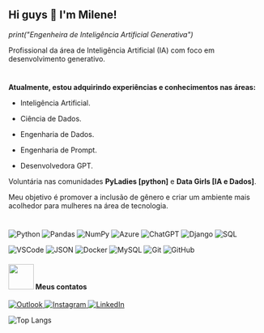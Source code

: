 ## Hi guys 👋 I'm Milene!

_print("Engenheira de Inteligência Artificial Generativa")_ <p>
Profissional da área de Inteligência Artificial (IA) com foco em desenvolvimento generativo.

#

**Atualmente, estou adquirindo experiências e conhecimentos nas áreas:** <p>
- Inteligência Artificial. <p>
- Ciência de Dados. <p>
- Engenharia de Dados. <p>
- Engenharia de Prompt. <p>
- Desenvolvedora GPT. <p>

Voluntária nas comunidades **PyLadies [python]** e **Data Girls [IA e Dados]**.<p>
Meu objetivo é promover a inclusão de gênero e criar um ambiente mais acolhedor para mulheres na área de tecnologia.

 # 
 
![Python](https://img.shields.io/badge/-Python-black?style=flat-square&logo=Python)
![Pandas](https://img.shields.io/badge/pandas-black?style=flat-square&logo=pandas&logoColor=white)
![NumPy](https://img.shields.io/badge/numpy-black?style=flat-square&logo=numpy&logoColor=white)
![Azure](https://img.shields.io/badge/azure-black?style=flat-square&logo=microsoftazure&logoColor=white)
![ChatGPT](https://img.shields.io/badge/chatGPT-black?style=flat-square&logo=openai&logoColor=white)
![Django](https://img.shields.io/badge/-Django-000000?style=flat-square&logo=django)
![SQL](https://img.shields.io/badge/-SQL-000000?style=flat-square&logo=sql)<p>
![VSCode](https://img.shields.io/badge/-VSCode-000000?style=flat-square&logo=visual-studio-code)
![JSON](https://img.shields.io/badge/-JSON-000000?style=flat-square&logo=json)
![Docker](https://img.shields.io/badge/-Docker-black?style=flat-square&logo=docker)
![MySQL](https://img.shields.io/badge/-MySQL-000000?style=flat-square&logo=mysql)
![Git](https://img.shields.io/badge/-Git-black?style=flat-square&logo=git)
![GitHub](https://img.shields.io/badge/-GitHub-000000?style=flat-square&logo=github)<p>


#### <img src="https://media.giphy.com/media/VgCDAzcKvsR6OM0uWg/giphy.gif" width="50"> Meus contatos

<a href="mailto:milene_martins@outlook.com">
  <img alt="Outlook" src="https://img.shields.io/badge/-milene.martins@blueshift.com.br-000000?style=flat-square&logo=microsoft-outlook&logoColor=white">
<a href="https://www.instagram.com/techmi.martins/">
  <img alt="Instagram" src="https://img.shields.io/badge/-mimartins.tech-000000?style=flat-square&logo=instagram&logoColor=white">
<a href="https://www.linkedin.com/in/milene-almeida-cordeiro-martins/">
  <img alt="LinkedIn" src="https://img.shields.io/badge/-Milene Martins-000000?style=flat-square&logo=linkedin&logoColor=white">
</a> <p>
 
![Top Langs](https://github-readme-stats.vercel.app/api/top-langs/?username=milenemartins&layout=compact&theme=dark)
<!--![Milene GitHub stats](https://github-readme-stats.vercel.app/api?username=milenemartins&rank_icon=github&theme=dark)-->
